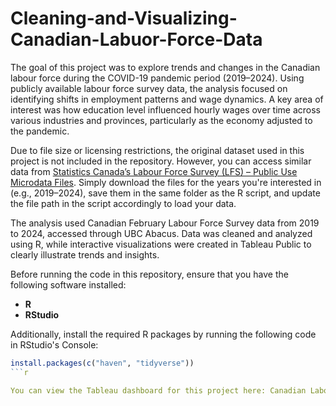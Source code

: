 # Cleaning-and-Visualizing-Canadian-Labuor-Force-Data

The goal of this project was to explore trends and changes in the Canadian labour force during the COVID-19 pandemic period (2019–2024). Using publicly available labour force survey data, the analysis focused on identifying shifts in employment patterns and wage dynamics. A key area of interest was how education level influenced hourly wages over time across various industries and provinces, particularly as the economy adjusted to the pandemic.

Due to file size or licensing restrictions, the original dataset used in this project is not included in the repository. However, you can access similar data from [Statistics Canada’s Labour Force Survey (LFS) – Public Use Microdata Files](https://www23.statcan.gc.ca/imdb/p2SV.pl?Function=getInstanceList&Id=1567657). Simply download the files for the years you're interested in (e.g., 2019–2024), save them in the same folder as the R script, and update the file path in the script accordingly to load your data.

The analysis used Canadian February Labour Force Survey data from 2019 to 2024, accessed through UBC Abacus. Data was cleaned and analyzed using R, while interactive visualizations were created in Tableau Public to clearly illustrate trends and insights.

Before running the code in this repository, ensure that you have the following software installed:

- **R** 
- **RStudio**

Additionally, install the required R packages by running the following code in RStudio's Console:

```r
install.packages(c("haven", "tidyverse"))
```r

You can view the Tableau dashboard for this project here: Canadian Labour Force Survey for February 2019–2024.
